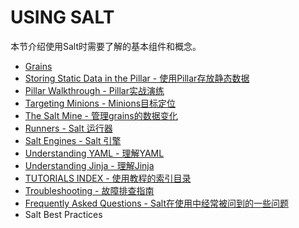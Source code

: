 # USING SALT

本节介绍使用Salt时需要了解的基本组件和概念。

- [Grains](https://github.com/watermelonbig/SaltStack-Chinese-ManualBook/blob/master/chapter05/05-1.Grains.md)
- [Storing Static Data in the Pillar - 使用Pillar存放静态数据](https://github.com/watermelonbig/SaltStack-Chinese-ManualBook/blob/master/chapter05/05-2.Storing-Static-Data-in-the-Pillar.md)
- [Pillar Walkthrough - Pillar实战演练](https://github.com/watermelonbig/SaltStack-Chinese-ManualBook/blob/master/chapter05/05-2-1.Pillar-Walkthrough-Pillar-实战演练.md)
- [Targeting Minions - Minions目标定位](https://github.com/watermelonbig/SaltStack-Chinese-ManualBook/blob/master/chapter05/05-3.Targeting-Minions.md)
- [The Salt Mine - 管理grains的数据变化](https://github.com/watermelonbig/SaltStack-Chinese-ManualBook/blob/master/chapter05/05-4.The-Salt-Mine.md)
- [Runners - Salt 运行器](https://github.com/watermelonbig/SaltStack-Chinese-ManualBook/blob/master/chapter05/05-5.Runners-and-Salt-Engines.md#RUNNERS)
- [Salt Engines - Salt 引擎](https://github.com/watermelonbig/SaltStack-Chinese-ManualBook/blob/master/chapter05/05-5.Runners-and-Salt-Engines.md#SALT-ENGINES)
- [Understanding YAML - 理解YAML](https://github.com/watermelonbig/SaltStack-Chinese-ManualBook/blob/master/chapter05/05-6.Understanding-YAML.md)
- [Understanding Jinja - 理解Jinja](https://github.com/watermelonbig/SaltStack-Chinese-ManualBook/blob/master/chapter05/05-7.Understanding-Jinja.md)
- [TUTORIALS INDEX - 使用教程的索引目录](https://github.com/watermelonbig/SaltStack-Chinese-ManualBook/blob/master/chapter05/05-8-0.Tutorials-Index-使用教程索引目录.md)
- [Troubleshooting - 故障排查指南](https://github.com/watermelonbig/SaltStack-Chinese-ManualBook/blob/master/chapter05/05-9.Troubleshooting.md)
- [Frequently Asked Questions - Salt在使用中经常被问到的一些问题](https://github.com/watermelonbig/SaltStack-Chinese-ManualBook/blob/master/chapter05/05-10.Frequently-Asked-Questions.md)
- Salt Best Practices
